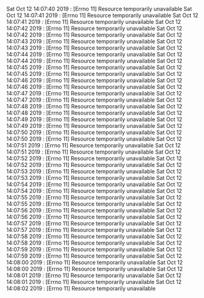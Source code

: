 Sat Oct 12 14:07:40 2019 : [Errno 11] Resource temporarily unavailable
Sat Oct 12 14:07:41 2019 : [Errno 11] Resource temporarily unavailable
Sat Oct 12 14:07:41 2019 : [Errno 11] Resource temporarily unavailable
Sat Oct 12 14:07:42 2019 : [Errno 11] Resource temporarily unavailable
Sat Oct 12 14:07:42 2019 : [Errno 11] Resource temporarily unavailable
Sat Oct 12 14:07:43 2019 : [Errno 11] Resource temporarily unavailable
Sat Oct 12 14:07:43 2019 : [Errno 11] Resource temporarily unavailable
Sat Oct 12 14:07:44 2019 : [Errno 11] Resource temporarily unavailable
Sat Oct 12 14:07:44 2019 : [Errno 11] Resource temporarily unavailable
Sat Oct 12 14:07:45 2019 : [Errno 11] Resource temporarily unavailable
Sat Oct 12 14:07:45 2019 : [Errno 11] Resource temporarily unavailable
Sat Oct 12 14:07:46 2019 : [Errno 11] Resource temporarily unavailable
Sat Oct 12 14:07:46 2019 : [Errno 11] Resource temporarily unavailable
Sat Oct 12 14:07:47 2019 : [Errno 11] Resource temporarily unavailable
Sat Oct 12 14:07:47 2019 : [Errno 11] Resource temporarily unavailable
Sat Oct 12 14:07:48 2019 : [Errno 11] Resource temporarily unavailable
Sat Oct 12 14:07:48 2019 : [Errno 11] Resource temporarily unavailable
Sat Oct 12 14:07:49 2019 : [Errno 11] Resource temporarily unavailable
Sat Oct 12 14:07:49 2019 : [Errno 11] Resource temporarily unavailable
Sat Oct 12 14:07:50 2019 : [Errno 11] Resource temporarily unavailable
Sat Oct 12 14:07:50 2019 : [Errno 11] Resource temporarily unavailable
Sat Oct 12 14:07:51 2019 : [Errno 11] Resource temporarily unavailable
Sat Oct 12 14:07:51 2019 : [Errno 11] Resource temporarily unavailable
Sat Oct 12 14:07:52 2019 : [Errno 11] Resource temporarily unavailable
Sat Oct 12 14:07:52 2019 : [Errno 11] Resource temporarily unavailable
Sat Oct 12 14:07:53 2019 : [Errno 11] Resource temporarily unavailable
Sat Oct 12 14:07:53 2019 : [Errno 11] Resource temporarily unavailable
Sat Oct 12 14:07:54 2019 : [Errno 11] Resource temporarily unavailable
Sat Oct 12 14:07:54 2019 : [Errno 11] Resource temporarily unavailable
Sat Oct 12 14:07:55 2019 : [Errno 11] Resource temporarily unavailable
Sat Oct 12 14:07:55 2019 : [Errno 11] Resource temporarily unavailable
Sat Oct 12 14:07:56 2019 : [Errno 11] Resource temporarily unavailable
Sat Oct 12 14:07:56 2019 : [Errno 11] Resource temporarily unavailable
Sat Oct 12 14:07:57 2019 : [Errno 11] Resource temporarily unavailable
Sat Oct 12 14:07:57 2019 : [Errno 11] Resource temporarily unavailable
Sat Oct 12 14:07:58 2019 : [Errno 11] Resource temporarily unavailable
Sat Oct 12 14:07:58 2019 : [Errno 11] Resource temporarily unavailable
Sat Oct 12 14:07:59 2019 : [Errno 11] Resource temporarily unavailable
Sat Oct 12 14:07:59 2019 : [Errno 11] Resource temporarily unavailable
Sat Oct 12 14:08:00 2019 : [Errno 11] Resource temporarily unavailable
Sat Oct 12 14:08:00 2019 : [Errno 11] Resource temporarily unavailable
Sat Oct 12 14:08:01 2019 : [Errno 11] Resource temporarily unavailable
Sat Oct 12 14:08:01 2019 : [Errno 11] Resource temporarily unavailable
Sat Oct 12 14:08:02 2019 : [Errno 11] Resource temporarily unavailable
